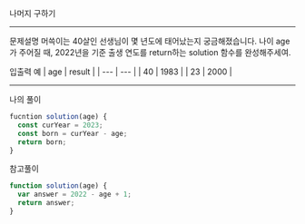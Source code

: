 나머지 구하기

---

문제설명
머쓱이는 40살인 선생님이 몇 년도에 태어났는지 궁금해졌습니다. 나이 age가 주어질 때, 2022년을 기준 출생 연도를 return하는 solution 함수를 완성해주세여.

입출력 예
| age | result |
| --- | --- |
| 40 | 1983 |
| 23 | 2000 |

---

나의 풀이

```javascript
fucntion solution(age) {
  const curYear = 2023;
  const born = curYear - age;
  return born;
}
```

참고풀이

```javascript
function solution(age) {
  var answer = 2022 - age + 1;
  return answer;
}
```
